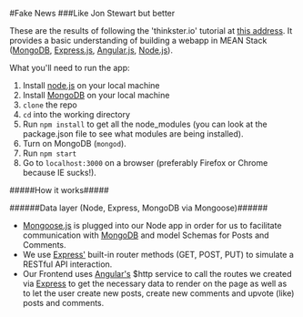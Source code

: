 #Fake News
###Like Jon Stewart but better

These are the results of following the 'thinkster.io' tutorial at [this address](https://thinkster.io/angulartutorial/mean-stack-tutorial/ "Thinkster.io"). It provides a basic understanding of building a webapp in MEAN Stack ([MongoDB](http://www.mongodb.org/), [Express.js](http://expressjs.com/), [Angular.js](https://angularjs.org/), [Node.js](http://nodejs.org/)).

What you'll need to run the app:

1. Install [node.js](http://nodejs.org) on your local machine
2. Install [MongoDB](http://www.mongodb.org) on your local machine
3. `clone` the repo
4. `cd` into the working directory
5. Run `npm install` to get all the node_modules (you can look at the package.json file to see what modules are being installed).
6. Turn on MongoDB (`mongod`).
7. Run `npm start`
8. Go to `localhost:3000` on a browser (preferably Firefox or Chrome because IE sucks!).

#####How it works#####

######Data layer (Node, Express, MongoDB via Mongoose)######
* [Mongoose.js](http://mongoosejs.com/) is plugged into our Node app in order for us to facilitate communication with [MongoDB](http://mongodb.org) and model Schemas for Posts and Comments.
* We use [Express'](http://expressjs.com/) built-in router methods (GET, POST, PUT) to simulate a RESTful API interaction.
* Our Frontend uses [Angular's](http://angularjs.org) $http service to call the routes we created via [Express](http://expressjs.com/) to get the necessary data to render on the page as well as to let the user create new posts, create new comments and upvote (like) posts and comments. 